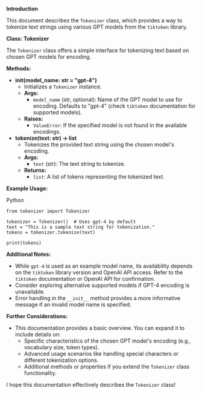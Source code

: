 **Introduction**

This document describes the `Tokenizer` class, which provides a way to tokenize text strings using various GPT models from the `tiktoken` library.

**Class: Tokenizer**

The `Tokenizer` class offers a simple interface for tokenizing text based on chosen GPT models for encoding.

**Methods:**

* ****init**(model\_name: str = "gpt-4")**
  * Initializes a `Tokenizer` instance.
  * **Args:**
    * `model_name` (str, optional): Name of the GPT model to use for encoding. Defaults to "gpt-4" (check `tiktoken` documentation for supported models).
  * **Raises:**
    * `ValueError`: If the specified model is not found in the available encodings.
* **tokenize(text: str) -> list**
  * Tokenizes the provided text string using the chosen model's encoding.
  * **Args:**
    * `text` (str): The text string to tokenize.
  * **Returns:**
    * `list`: A list of tokens representing the tokenized text.

**Example Usage:**

Python

```
from tokenizer import Tokenizer

tokenizer = Tokenizer()  # Uses gpt-4 by default
text = "This is a sample text string for tokenization."
tokens = tokenizer.tokenize(text)

print(tokens)
```

**Additional Notes:**

* While `gpt-4` is used as an example model name, its availability depends on the `tiktoken` library version and OpenAI API access. Refer to the `tiktoken` documentation or OpenAI API for confirmation.
* Consider exploring alternative supported models if GPT-4 encoding is unavailable.
* Error handling in the `__init__` method provides a more informative message if an invalid model name is specified.

**Further Considerations:**

* This documentation provides a basic overview. You can expand it to include details on:
  * Specific characteristics of the chosen GPT model's encoding (e.g., vocabulary size, token types).
  * Advanced usage scenarios like handling special characters or different tokenization options.
  * Additional methods or properties if you extend the `Tokenizer` class functionality.

I hope this documentation effectively describes the `Tokenizer` class!
